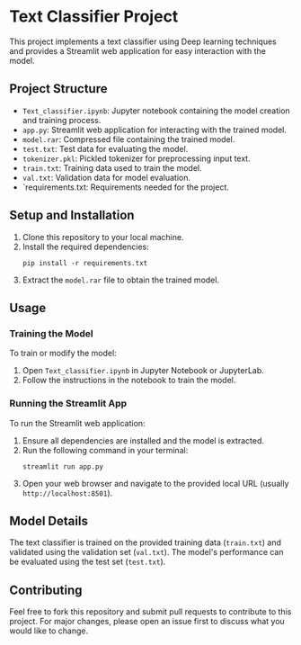 # Text Classifier Project

This project implements a text classifier using Deep learning techniques and provides a Streamlit web application for easy interaction with the model.

## Project Structure

- `Text_classifier.ipynb`: Jupyter notebook containing the model creation and training process.
- `app.py`: Streamlit web application for interacting with the trained model.
- `model.rar`: Compressed file containing the trained model.
- `test.txt`: Test data for evaluating the model.
- `tokenizer.pkl`: Pickled tokenizer for preprocessing input text.
- `train.txt`: Training data used to train the model.
- `val.txt`: Validation data for model evaluation.
-  `requirements.txt: Requirements needed for the project.
## Setup and Installation

1. Clone this repository to your local machine.
2. Install the required dependencies:
   ```
   pip install -r requirements.txt
   ```
3. Extract the `model.rar` file to obtain the trained model.

## Usage

### Training the Model

To train or modify the model:

1. Open `Text_classifier.ipynb` in Jupyter Notebook or JupyterLab.
2. Follow the instructions in the notebook to train the model.

### Running the Streamlit App

To run the Streamlit web application:

1. Ensure all dependencies are installed and the model is extracted.
2. Run the following command in your terminal:
   ```
   streamlit run app.py
   ```
3. Open your web browser and navigate to the provided local URL (usually `http://localhost:8501`).

## Model Details

The text classifier is trained on the provided training data (`train.txt`) and validated using the validation set (`val.txt`). The model's performance can be evaluated using the test set (`test.txt`).

## Contributing

Feel free to fork this repository and submit pull requests to contribute to this project. For major changes, please open an issue first to discuss what you would like to change.
